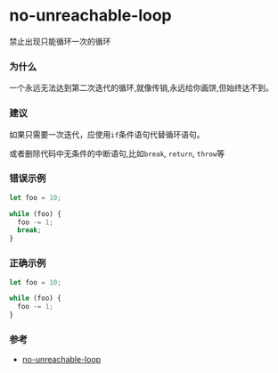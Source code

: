 # no-unreachable-loop

禁止出现只能循环一次的循环

### 为什么

一个永远无法达到第二次迭代的循环,就像传销,永远给你画饼,但始终达不到。

### 建议

如果只需要一次迭代，应使用`if`条件语句代替循环语句。

或者删除代码中无条件的中断语句,比如`break`, `return`, `throw`等

### 错误示例

```js
let foo = 10;

while (foo) {
  foo -= 1;
  break;
}
```

### 正确示例

```js
let foo = 10;

while (foo) {
  foo -= 1;
}
```

### 参考

- [no-unreachable-loop](https://eslint.org/docs/rules/no-unreachable-loop)
